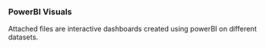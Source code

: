 ### PowerBI Visuals
Attached files are interactive dashboards created using powerBI on different datasets. 
